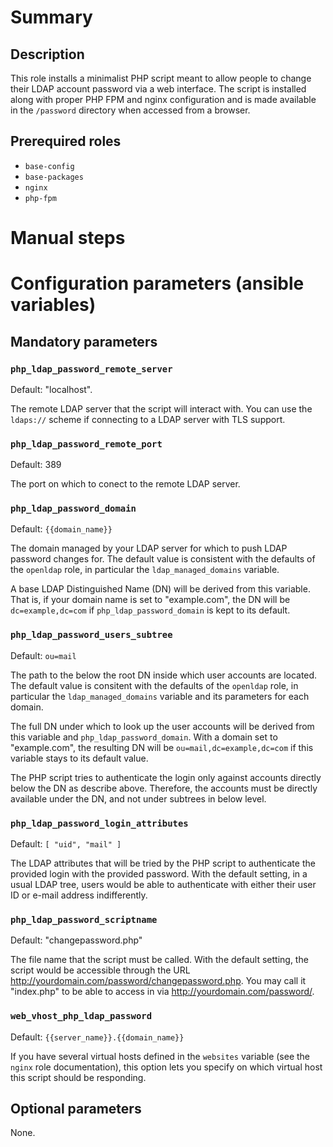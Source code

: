 # Summary

## Description

This role installs a minimalist PHP script meant to allow people to change their
LDAP account password via a web interface. The script is installed along with
proper PHP FPM and nginx configuration and is made available in the `/password`
directory when accessed from a browser.

## Prerequired roles

- `base-config`
- `base-packages`
- `nginx`
- `php-fpm`

# Manual steps

# Configuration parameters (ansible variables)

## Mandatory parameters

### `php_ldap_password_remote_server`

Default: "localhost".

The remote LDAP server that the script will interact with. You can use the
`ldaps://` scheme if connecting to a LDAP server with TLS support.

### `php_ldap_password_remote_port`

Default: 389

The port on which to conect to the remote LDAP server.

### `php_ldap_password_domain`

Default: `{{domain_name}}`

The domain managed by your LDAP server for which to push LDAP password changes
for. The default value is consistent with the defaults of the `openldap` role,
in particular the `ldap_managed_domains` variable.

A base LDAP Distinguished Name (DN) will be derived from this variable. That is,
if your domain name is set to "example.com", the DN will be `dc=example,dc=com`
if `php_ldap_password_domain` is kept to its default.

### `php_ldap_password_users_subtree`

Default: `ou=mail`

The path to the below the root DN inside which user accounts are located. The
default value is consitent with the defaults of the `openldap` role, in
particular the `ldap_managed_domains` variable and its parameters for each
domain.

The full DN under which to look up the user accounts will be derived from this
variable and `php_ldap_password_domain`. With a domain set to "example.com", the
resulting DN will be `ou=mail,dc=example,dc=com` if this variable stays to its
default value.

The PHP script tries to authenticate the login only against accounts directly
below the DN as describe above. Therefore, the accounts must be directly
available under the DN, and not under subtrees in below level.

### `php_ldap_password_login_attributes`

Default: `[ "uid", "mail" ]`

The LDAP attributes that will be tried by the PHP script to authenticate the
provided login with the provided password. With the default setting, in a usual
LDAP tree, users would be able to authenticate with either their user ID or
e-mail address indifferently.

### `php_ldap_password_scriptname`

Default: "changepassword.php"

The file name that the script must be called. With the default setting, the
script would be accessible through the URL
<http://yourdomain.com/password/changepassword.php>. You may call it "index.php"
to be able to access in via <http://yourdomain.com/password/>.

### `web_vhost_php_ldap_password`

Default: `{{server_name}}.{{domain_name}}`

If you have several virtual hosts defined in the `websites` variable (see the
`nginx` role documentation), this option lets you specify on which virtual host
this script should be responding.

## Optional parameters

None.
